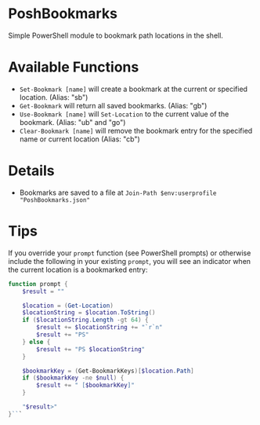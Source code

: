 # PoshBookmarks
Simple PowerShell module to bookmark path locations in the shell.

# Available Functions
* `Set-Bookmark [name]` will create a bookmark at the current or specified location. (Alias: "sb")
* `Get-Bookmark` will return all saved bookmarks. (Alias: "gb")
* `Use-Bookmark [name]` will `Set-Location` to the current value of the bookmark. (Alias: "ub" and "go")
* `Clear-Bookmark [name]` will remove the bookmark entry for the specified name or current location (Alias: "cb")

# Details
* Bookmarks are saved to a file at `Join-Path $env:userprofile "PoshBookmarks.json"`

# Tips
If you override your `prompt` function (see PowerShell prompts) or otherwise include the following in your existing `prompt`, you will see an indicator when the current location is a bookmarked entry:

```powershell
function prompt {
    $result = ""

    $location = (Get-Location)
    $locationString = $location.ToString()
    if ($locationString.Length -gt 64) {
        $result += $locationString += "`r`n"
        $result += "PS"
    } else {
        $result += "PS $locationString"
    }

    $bookmarkKey = (Get-BookmarkKeys)[$location.Path]
    if ($bookmarkKey -ne $null) {
        $result += " [$bookmarkKey]"
    }

    "$result>"
}```
